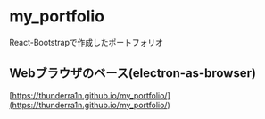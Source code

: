 # my_portfolio
 React-Bootstrapで作成したポートフォリオ

## Webブラウザのベース(electron-as-browser)
[https://thunderra1n.github.io/my_portfolio/](https://thunderra1n.github.io/my_portfolio/)